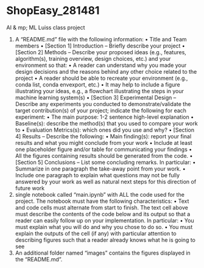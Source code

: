 # ShopEasy_281481
AI & mp; ML Luiss class project
1. A “README.md” file with the following information:
• Title and Team members
• [Section 1] Introduction – Briefly describe your project
• [Section 2] Methods – Describe your proposed ideas (e.g., features, algorithm(s), 
training overview, design choices, etc.) and your environment so that:
• A reader can understand why you made your design decisions and the 
reasons behind any other choice related to the project
• A reader should be able to recreate your environment (e.g., conda list, 
conda envexport, etc.)
• It may help to include a figure illustrating your ideas, e.g., a flowchart 
illustrating the steps in your machine learning system(s)
• [Section 3] Experimental Design – Describe any experiments you conducted to 
demonstrate/validate the target contribution(s) of your project; indicate the 
following for each experiment:
• The main purpose: 1-2 sentence high-level explanation
• Baseline(s): describe the method(s) that you used to compare your work 
to
• Evaluation Metrics(s): which ones did you use and why?
• [Section 4] Results – Describe the following:
• Main finding(s): report your final results and what you might conclude 
from your work
• Include at least one placeholder figure and/or table for communicating 
your findings
• All the figures containing results should be generated from the code.
• [Section 5] Conclusions – List some concluding remarks. In particular:
• Summarize in one paragraph the take-away point from your work.
• Include one paragraph to explain what questions may not be fully 
answered by your work as well as natural next steps for this direction of 
future work
2. single notebook called “main.ipynb” with ALL the code used for the project. The notebook 
must have the following characteristics:
• Text and code cells must alternate from start to finish. The text cell above must 
describe the contents of the code below and its output so that a reader can easily 
follow up on your implementation. In particular:
• You must explain what you will do and why you chose to do so.
• You must explain the outputs of the cell (if any) with particular attention 
to describing figures such that a reader already knows what he is going to 
see
3. An additional folder named “images” contains the figures displayed in the “README.md”.